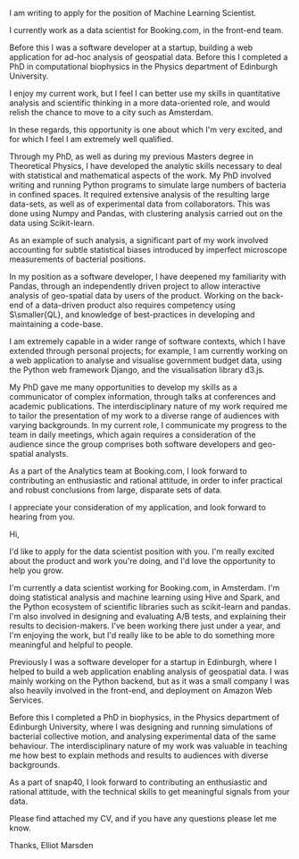 I am writing to apply for the position of Machine Learning Scientist.

I currently work as a data scientist for Booking.com, in the front-end team.

Before this I was a software developer at a startup, building a web application for ad-hoc analysis of geospatial data. Before this I completed a PhD in computational biophysics in the Physics department of Edinburgh University.

I enjoy my current work, but I feel I can better use my skills in quantitative analysis and scientific thinking in a more data-oriented role, and would relish the chance to move to a city such as Amsterdam.

In these regards, this opportunity is one about which I'm very excited, and for which I feel I am extremely well qualified.

Through my PhD, as well as during my previous Masters degree in Theoretical Physics, I have developed the analytic skills necessary to deal with statistical and mathematical aspects of the work. My PhD involved writing and running Python programs to simulate large numbers of bacteria in confined spaces. It required extensive analysis of the resulting large data-sets, as well as of experimental data from collaborators. This was done using Numpy and Pandas, with clustering analysis carried out on the data using Scikit-learn.

As an example of such analysis, a significant part of my work involved accounting for subtle statistical biases introduced by imperfect microscope measurements of bacterial positions.

In my position as a software developer, I have deepened my familiarity with Pandas, through an independently driven project to allow interactive analysis of geo-spatial data by users of the product. Working on the back-end of a data-driven product also requires competency using S\smaller{QL}, and knowledge of best-practices in developing and maintaining a code-base.

I am extremely capable in a wider range of software contexts, which I have extended through personal projects; for example, I am currently working on a web application to analyse and visualise government budget data, using the Python web framework Django, and the visualisation library d3.js.

My PhD gave me many opportunities to develop my skills as a communicator of complex information, through talks at conferences and academic publications. The interdisciplinary nature of my work required me to tailor the presentation of my work to a diverse range of audiences with varying backgrounds. In my current role, I communicate my progress to the team in daily meetings, which again requires a consideration of the audience since the group comprises both software developers and geo-spatial analysts.

As a part of the Analytics team at Booking.com, I look forward to contributing an enthusiastic and rational attitude, in order to infer practical and robust conclusions from large, disparate sets of data.

I appreciate your consideration of my application, and look forward to hearing from you.


Hi,

I'd like to apply for the data scientist position with you. I'm really excited about the product and work you're doing, and I'd love the opportunity to help you grow.

I'm currently a data scientist working for Booking.com, in Amsterdam. I'm doing statistical analysis and machine learning using Hive and Spark, and the Python ecosystem of scientific libraries such as scikit-learn and pandas. I'm also involved in designing and evaluating A/B tests, and explaining their results to decision-makers. I've been working there just under a year, and I'm enjoying the work, but I'd really like to be able to do something more meaningful and helpful to people.

Previously I was a software developer for a startup in Edinburgh, where I helped to build a web application enabling analysis of geospatial data. I was mainly working on the Python backend, but as it was a small company I was also heavily involved in the front-end, and deployment on Amazon Web Services.

Before this I completed a PhD in biophysics, in the Physics department of Edinburgh University, where I was designing and running simulations of bacterial collective motion, and analysing experimental data of the same behaviour. The interdisciplinary nature of my work was valuable in teaching me how best to explain methods and results to audiences with diverse backgrounds.

As a part of snap40, I look forward to contributing an enthusiastic and rational attitude, with the technical skills to get meaningful signals from your data.

Please find attached my CV, and if you have any questions please let me know.

Thanks,
Elliot Marsden
